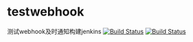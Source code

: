 # testwebhook
测试webhook及时通知构建jenkins
[![Build Status](http://59.110.116.37:8080/job/test003/badge/icon)](http://59.110.116.37:8080/job/test003/)
[![Build Status](http://192.168.3.14:8080/job/test_mysql_trunk_change/badge/icon)](http://192.168.3.14:8080/job/test_mysql_trunk_change/)
